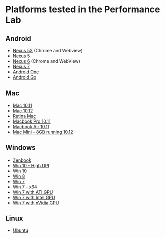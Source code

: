 # Platforms tested in the Performance Lab

## Android

 * [Nexus
   5X](https://build.chromium.org/p/chromium.perf/builders/Android%20Nexus5X%20Perf)
   (Chrome and Webview)
 * [Nexus
   5](https://build.chromium.org/p/chromium.perf/builders/Android%20Nexus5%20Perf)
 * [Nexus
   6](https://build.chromium.org/p/chromium.perf/builders/Android%20Nexus6%20Perf) (Chrome and WebView)
 * [Nexus
   7](https://build.chromium.org/p/chromium.perf/builders/Android%20Nexus7v2%20Perf)
 * [Android
   One](https://build.chromium.org/p/chromium.perf/builders/Android%20One%20Perf)
 * [Android Go](https://ci.chromium.org/buildbot/chromium.perf/android-go-perf/)

## Mac

 * [Mac
   10.11](https://build.chromium.org/p/chromium.perf/builders/Mac%2010.11%20Perf)
 * [Mac
   10.12](https://build.chromium.org/p/chromium.perf/builders/Mac%2010.12%20Perf)
 * [Retina
   Mac](https://build.chromium.org/p/chromium.perf/builders/Mac%20Retina%20Perf)
 * [Macbook Pro
   10.11](https://build.chromium.org/p/chromium.perf/builders/Mac%20Pro%2010.11%20Perf)
 * [Macbook Air
   10.11](https://build.chromium.org/p/chromium.perf/builders/Mac%20Air%2010.11%20Perf)
 * [Mac Mini - 8GB running
   10.12](https://build.chromium.org/p/chromium.perf/builders/Mac%20Mini%208GB%2010.12%20Perf)

## Windows

 * [Zenbook](https://build.chromium.org/p/chromium.perf/builders/Win%20Zenbook%20Perf)
 * [Win 10 - High
   DPI](https://build.chromium.org/p/chromium.perf/builders/Win%2010%20High-DPI%20Perf)
 * [Win 10](https://build.chromium.org/p/chromium.perf/builders/Win%2010%20Perf)
 * [Win 8](https://build.chromium.org/p/chromium.perf/builders/Win%208%20Perf)
 * [Win 7](https://build.chromium.org/p/chromium.perf/builders/Win%207%20Perf)
 * [Win 7 -
   x64](https://build.chromium.org/p/chromium.perf/builders/Win%207%20x64%20Perf)
 * [Win 7 with ATI
   GPU](https://build.chromium.org/p/chromium.perf/builders/Win%207%20ATI%20GPU%20Perf)
 * [Win 7 with Intel
   GPU](https://build.chromium.org/p/chromium.perf/builders/Win%207%20Intel%20GPU%20Perf)
 * [Win 7 with nVidia
   GPU](https://build.chromium.org/p/chromium.perf/builders/Win%207%20Nvidia%20GPU%20Perf)

## Linux

 * [Ubuntu](https://build.chromium.org/p/chromium.perf/builders/Linux%20Perf)
